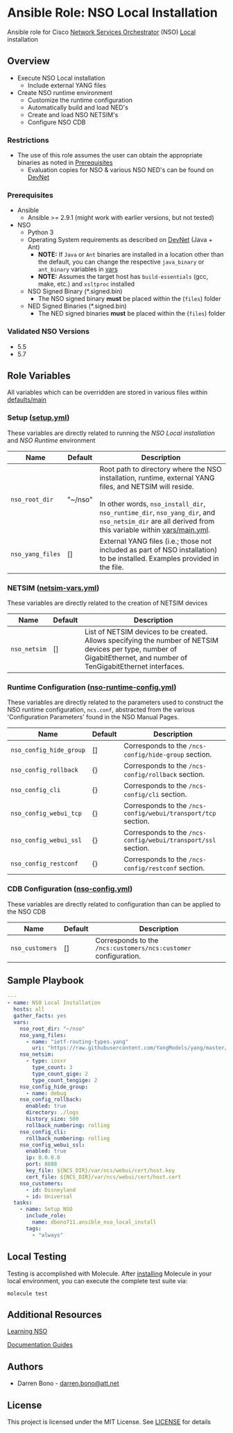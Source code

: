 # Ansible Role: NSO Local Installation

Ansible role for Cisco [Network Services Orchestrator](https://developer.cisco.com/docs/nso/#!nso-fundamentals) (NSO) [Local](https://developer.cisco.com/docs/nso/#!getting-and-installing-nso/local-vs-system-installation) installation

## Overview

* Execute NSO Local installation
  *  Include external YANG files
* Create NSO runtime environment
  * Customize the runtime configuration
  * Automatically build and load NED's
  * Create and load NSO NETSIM's
  * Configure NSO CDB

### Restrictions

* The use of this role assumes the user can obtain the appropriate binaries as noted in [Prerequisites](#prerequisites)
  * Evaluation copies for NSO & various NSO NED's can be found on [DevNet](https://developer.cisco.com/docs/nso/#!getting-and-installing-nso/download-your-nso-free-trial-installer-and-cisco-neds)

### Prerequisites

* Ansible
  * Ansible >= 2.9.1 (might work with earlier versions, but not tested)
* NSO
  * Python 3
  * Operating System requirements as described on [DevNet](https://developer.cisco.com/docs/nso/#!getting-and-installing-nso/requirements) (Java + Ant)
    * **NOTE:** If ```Java``` or ```Ant``` binaries are installed in a location other than the default, you can change the respective ```java_binary``` or ```ant_binary``` variables in [vars](vars)
    * **NOTE:** Assumes the target host has ```build-essentials``` (gcc, make, etc.) and ```xsltproc``` installed
  * NSO Signed Binary (*.signed.bin)
    * The NSO signed binary **must** be placed within the (```files```) folder
  * NED Signed Binaries (*.signed.bin)
      * The NED signed binaries **must** be placed within the (```files```) folder

### Validated NSO Versions

* 5.5
* 5.7

## Role Variables

All variables which can be overridden are stored in various files within [defaults/main](defaults/main)

### Setup ([setup.yml](defaults/main/setup.yml))

These variables are directly related to running the _NSO Local installation_ and _NSO Runtime_ environment

| Name | Default | Description |
| ---- | ------- | ----------- |
| `nso_root_dir` | "~/nso" | Root path to directory where the NSO installation, runtime, external YANG files, and NETSIM will reside.<br /><br /> In other words, ```nso_install_dir```, ```nso_runtime_dir```, ```nso_yang_dir```, and ```nso_netsim_dir``` are all derived from this variable within [vars/main.yml](vars/main.yml). |
| `nso_yang_files` | [] | External YANG files (i.e.; those not included as part of NSO installation) to be installed. Examples provided in the file. |

### NETSIM ([netsim-vars.yml](defaults/main/netsim-vars.yml))

These variables are directly related to the creation of NETSIM devices

| Name | Default | Description |
| ---- | ------- | ----------- |
| `nso_netsim` | [] | List of NETSIM devices to be created. Allows specifying the number of NETSIM devices per type, number of GigabitEthernet, and number of TenGigabitEthernet interfaces. |

### Runtime Configuration ([nso-runtime-config.yml](defaults/main/nso-runtime-config.yml))

These variables are directly related to the parameters used to construct the NSO runtime configuration, `ncs.conf`, abstracted from the various 'Configuration Parameters' found in the NSO Manual Pages.

| Name | Default | Description |
| ---- | ------- | ----------- |
| `nso_config_hide_group` | [] | Corresponds to the `/ncs-config/hide-group` section. |
| `nso_config_rollback` | {} | Corresponds to the `/ncs-config/rollback` section. |
| `nso_config_cli` | {} | Corresponds to the `/ncs-config/cli` section. |
| `nso_config_webui_tcp` | {} | Corresponds to the `/ncs-config/webui/transport/tcp` section. |
| `nso_config_webui_ssl` | {} | Corresponds to the `/ncs-config/webui/transport/ssl` section. |
| `nso_config_restconf` | {} | Corresponds to the `/ncs-config/restconf` section. |

### CDB Configuration ([nso-config.yml](defaults/main/nso-config.yml))

These variables are directly related to configuration than can be applied to the NSO CDB

| Name | Default | Description |
| ---- | ------- | ----------- |
| `nso_customers` | [] | Corresponds to the `/ncs:customers/ncs:customer` configuration. |

## Sample Playbook

```yaml
---
- name: NSO Local Installation
  hosts: all
  gather_facts: yes
  vars:
    nso_root_dir: "~/nso"
    nso_yang_files:
      - name: "ietf-routing-types.yang"
        uri: "https://raw.githubusercontent.com/YangModels/yang/master/standard/ietf/RFC/ietf-routing-types%402017-12-04.yang"
    nso_netsim:
      - type: iosxr
        type_count: 3
        type_count_gige: 2
        type_count_tengige: 2
    nso_config_hide_group:
      - name: debug
    nso_config_rollback:
      enabled: true
      directory: ./logs
      history_size: 500
      rollback_numbering: rolling
    nso_config_cli:
      rollback_numbering: rolling
    nso_config_webui_ssl:
      enabled: true
      ip: 0.0.0.0
      port: 8888
      key_file: ${NCS_DIR}/var/ncs/webui/cert/host.key
      cert_file: ${NCS_DIR}/var/ncs/webui/cert/host.cert
    nso_customers:
      - id: Disneyland
      - id: Universal
  tasks:
    - name: Setup NSO
      include_role:
        name: dbono711.ansible_nso_local_install
      tags:
        - "always"
```

## Local Testing

Testing is accomplished with Molecule. After [installing](https://molecule.readthedocs.io/en/latest/installation.html) Molecule in your local environment, you can execute the complete test suite via:

```molecule test```

## Additional Resources

[Learning NSO](https://developer.cisco.com/docs/nso/#!learning-nso)

[Documentation Guides](https://developer.cisco.com/docs/nso/guides/)

## Authors

* Darren Bono - [darren.bono@att.net](mailto://darren.bono@att.net)

## License

This project is licensed under the MIT License. See [LICENSE](LICENSE.md) for details
